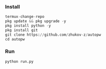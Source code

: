 ### Install 
```python
termux-change-repo
pkg update && pkg upgrade -y
pkg install python -y
pkg install git
git clone https://github.com/zhukov-z/autopw
cd autopw
```
### Run
```python
python run.py
```

